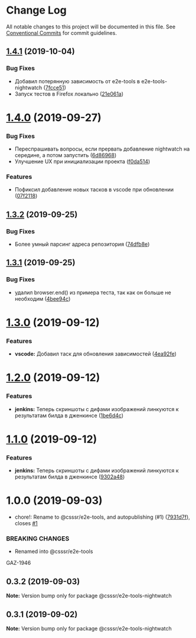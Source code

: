 # Change Log

All notable changes to this project will be documented in this file.
See [Conventional Commits](https://conventionalcommits.org) for commit guidelines.

## [1.4.1](https://github.com/csssr-team/e2e-tools/compare/@csssr/e2e-tools-nightwatch@1.4.0...@csssr/e2e-tools-nightwatch@1.4.1) (2019-10-04)


### Bug Fixes

* Добавил потерянную зависимость от e2e-tools в e2e-tools-nightwatch ([7fcce51](https://github.com/csssr-team/e2e-tools/commit/7fcce51))
* Запуск тестов в Firefox локально ([21e061a](https://github.com/csssr-team/e2e-tools/commit/21e061a))





# [1.4.0](https://github.com/csssr-team/e2e-tools/compare/@csssr/e2e-tools-nightwatch@1.3.2...@csssr/e2e-tools-nightwatch@1.4.0) (2019-09-27)


### Bug Fixes

* Переспрашивать вопросы, если прервать добавление nightwatch на середине, а потом запустить ([6d86968](https://github.com/csssr-team/e2e-tools/commit/6d86968))
* Улучшение UX при инициализации проекта ([f0da514](https://github.com/csssr-team/e2e-tools/commit/f0da514))


### Features

* Пофиксил добавление новых тасков в vscode при обновлении ([07f2118](https://github.com/csssr-team/e2e-tools/commit/07f2118))





## [1.3.2](https://github.com/csssr-team/e2e-tools/compare/@csssr/e2e-tools-nightwatch@1.3.1...@csssr/e2e-tools-nightwatch@1.3.2) (2019-09-25)


### Bug Fixes

* Более умный парсинг адреса репозитория ([74dfb8e](https://github.com/csssr-team/e2e-tools/commit/74dfb8e))





## [1.3.1](https://github.com/csssr-team/e2e-tools/compare/@csssr/e2e-tools-nightwatch@1.3.0...@csssr/e2e-tools-nightwatch@1.3.1) (2019-09-25)


### Bug Fixes

* удалил browser.end() из примера теста, так как он больше не необходим ([4bee94c](https://github.com/csssr-team/e2e-tools/commit/4bee94c))





# [1.3.0](https://github.com/csssr-team/e2e-tools/compare/@csssr/e2e-tools-nightwatch@1.2.0...@csssr/e2e-tools-nightwatch@1.3.0) (2019-09-12)


### Features

* **vscode:** Добавил таск для обновления зависимостей ([4ea92fe](https://github.com/csssr-team/e2e-tools/commit/4ea92fe))





# [1.2.0](https://github.com/csssr-team/e2e-tools/compare/@csssr/e2e-tools-nightwatch@1.0.0...@csssr/e2e-tools-nightwatch@1.2.0) (2019-09-12)


### Features

* **jenkins:** Теперь скриншоты с дифами изображений линкуются к результатам билда в дженкинсе ([1be6d4c](https://github.com/csssr-team/e2e-tools/commit/1be6d4c))





# [1.1.0](https://github.com/csssr-team/e2e-tools/compare/@csssr/e2e-tools-nightwatch@1.0.0...@csssr/e2e-tools-nightwatch@1.1.0) (2019-09-12)


### Features

* **jenkins:** Теперь скриншоты с дифами изображений линкуются к результатам билда в дженкинсе ([9302a48](https://github.com/csssr-team/e2e-tools/commit/9302a48))





# 1.0.0 (2019-09-03)


* chore!: Rename to @csssr/e2e-tools, and autopublishing (#1) ([7931d7f](https://github.com/csssr-team/e2e-tools/commit/7931d7f)), closes [#1](https://github.com/csssr-team/e2e-tools/issues/1)


### BREAKING CHANGES

* Renamed into @csssr/e2e-tools

GAZ-1946





## 0.3.2 (2019-09-03)

**Note:** Version bump only for package @csssr/e2e-tools-nightwatch





## 0.3.1 (2019-09-02)

**Note:** Version bump only for package @csssr/e2e-tools-nightwatch
